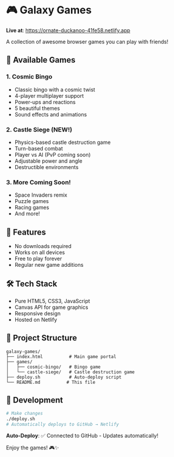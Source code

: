 # 🎮 Galaxy Games

**Live at**: https://ornate-duckanoo-41fe58.netlify.app

A collection of awesome browser games you can play with friends!

## 🎯 Available Games

### 1. Cosmic Bingo
- Classic bingo with a cosmic twist
- 4-player multiplayer support
- Power-ups and reactions
- 5 beautiful themes
- Sound effects and animations

### 2. Castle Siege (NEW!)
- Physics-based castle destruction game
- Turn-based combat
- Player vs AI (PvP coming soon)
- Adjustable power and angle
- Destructible environments

### 3. More Coming Soon!
- Space Invaders remix
- Puzzle games
- Racing games
- And more!

## 🚀 Features
- No downloads required
- Works on all devices
- Free to play forever
- Regular new game additions

## 🛠️ Tech Stack
- Pure HTML5, CSS3, JavaScript
- Canvas API for game graphics
- Responsive design
- Hosted on Netlify

## 📁 Project Structure
```
galaxy-games/
├── index.html          # Main game portal
├── games/
│   ├── cosmic-bingo/   # Bingo game
│   └── castle-siege/   # Castle destruction game
├── deploy.sh           # Auto-deploy script
└── README.md          # This file
```

## 🔧 Development
```bash
# Make changes
./deploy.sh
# Automatically deploys to GitHub → Netlify
```

**Auto-Deploy**: ✅ Connected to GitHub - Updates automatically!

Enjoy the games! 🎮✨